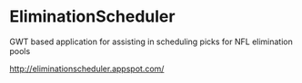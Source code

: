 EliminationScheduler
====================

GWT based application for assisting in scheduling picks for NFL elimination pools

http://eliminationscheduler.appspot.com/